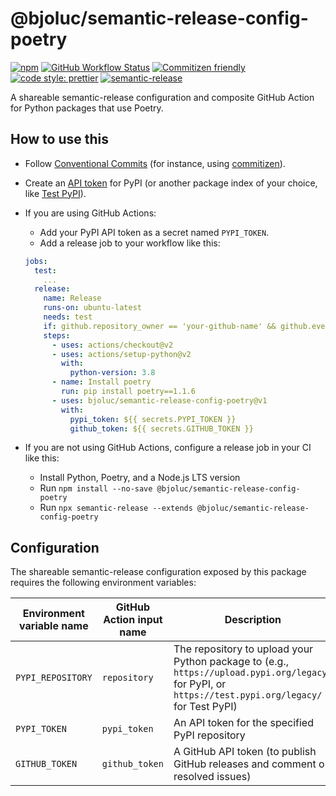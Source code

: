 # @bjoluc/semantic-release-config-poetry

[![npm](https://img.shields.io/npm/v/@bjoluc/semantic-release-config-poetry/latest)](https://www.npmjs.com/package/@bjoluc/semantic-release-config-npm)
[![GitHub Workflow Status](https://img.shields.io/github/workflow/status/bjoluc/semantic-release-config-poetry/build)](https://github.com/bjoluc/semantic-release-config-poetry/actions)
[![Commitizen friendly](https://img.shields.io/badge/commitizen-friendly-brightgreen.svg)](http://commitizen.github.io/cz-cli/)
[![code style: prettier](https://img.shields.io/badge/code_style-prettier-ff69b4.svg)](https://github.com/prettier/prettier)
[![semantic-release](https://img.shields.io/badge/%20%20%F0%9F%93%A6%F0%9F%9A%80-semantic--release-e10079.svg)](https://github.com/semantic-release/semantic-release)

A shareable semantic-release configuration and composite GitHub Action for Python packages that use Poetry.

## How to use this

* Follow [Conventional Commits](https://www.conventionalcommits.org) (for instance, using [commitizen](https://pypi.org/project/commitizen/)).

* Create an [API token](https://pypi.org/help/#apitoken) for PyPI (or another package index of your choice, like [Test PyPI](https://test.pypi.org/)).

* If you are using GitHub Actions:
  * Add your PyPI API token as a secret named `PYPI_TOKEN`.
  * Add a release job to your workflow like this:

  ```yml
  jobs:
    test:
      ...
    release:
      name: Release
      runs-on: ubuntu-latest
      needs: test
      if: github.repository_owner == 'your-github-name' && github.event_name == 'push' && github.ref == 'refs/heads/main'
      steps:
        - uses: actions/checkout@v2
        - uses: actions/setup-python@v2
          with:
            python-version: 3.8
        - name: Install poetry
          run: pip install poetry==1.1.6
        - uses: bjoluc/semantic-release-config-poetry@v1
          with:
            pypi_token: ${{ secrets.PYPI_TOKEN }}
            github_token: ${{ secrets.GITHUB_TOKEN }}
	```

* If you are not using GitHub Actions, configure a release job in your CI like this:
  * Install Python, Poetry, and a Node.js LTS version
  * Run `npm install --no-save @bjoluc/semantic-release-config-poetry`
  * Run `npx semantic-release --extends @bjoluc/semantic-release-config-poetry`

## Configuration

The shareable semantic-release configuration exposed by this package requires the following environment variables:

| Environment variable name | GitHub Action input name | Description                                                                                                                                          | GitHub Action input default value |
| ------------------------- | ------------------------ | ---------------------------------------------------------------------------------------------------------------------------------------------------- | --------------------------------- |
| `PYPI_REPOSITORY`         | `repository`             | The repository to upload your Python package to (e.g., `https://upload.pypi.org/legacy/` for PyPI, or `https://test.pypi.org/legacy/` for Test PyPI) | `https://upload.pypi.org/legacy/` |
| `PYPI_TOKEN`              | `pypi_token`             | An API token for the specified PyPI repository                                                                                                       | -                                 |
| `GITHUB_TOKEN`            | `github_token`           | A GitHub API token (to publish GitHub releases and comment on resolved issues)                                                                       | -                                 |
